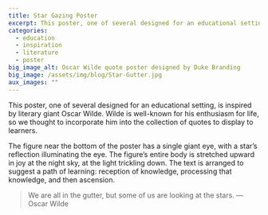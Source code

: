 ```yaml
---
title: Star Gazing Poster
excerpt: This poster, one of several designed for an educational setting, is inspired by literary giant Oscar Wilde.
categories:
  - education
  - inspiration
  - literature
  - poster
big_image_alt: Oscar Wilde quote poster designed by Duke Branding
big_image: /assets/img/blog/Star-Gutter.jpg
aux_images: ""
---
```

This poster, one of several designed for an educational setting, is inspired by literary giant Oscar Wilde. Wilde is well-known for his enthusiasm for life, so we thought to incorporate him into the collection of quotes to display to learners.

The figure near the bottom of the poster has a single giant eye, with a star&rsquo;s reflection illuminating the eye. The figure&rsquo;s entire body is stretched upward in joy at the night sky, at the light trickling down. The text is arranged to suggest a path of learning: reception of knowledge, processing that knowledge, and then ascension.

<blockquote>
We are all in the gutter, but some of us are looking at the stars. 
&mdash; Oscar Wilde
</blockquote>